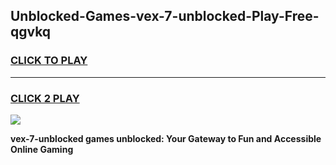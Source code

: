 
## Unblocked-Games-vex-7-unblocked-Play-Free-qgvkq
<h3>
<a href="https://premium76.site?title=vex-7-unblocked&ref=23A">CLICK TO PLAY</a></h3>
<hr>

<h3>
<a href="https://premium76.site?title=vex-7-unblocked&ref=23A">CLICK 2 PLAY</a>
  
</h3>

<a href="https://premium76.site?title=vex-7-unblocked&ref=23A"><img src="https://clearcache.store/games.png"></a>


**vex-7-unblocked games unblocked: Your Gateway to Fun and Accessible Online Gaming**
